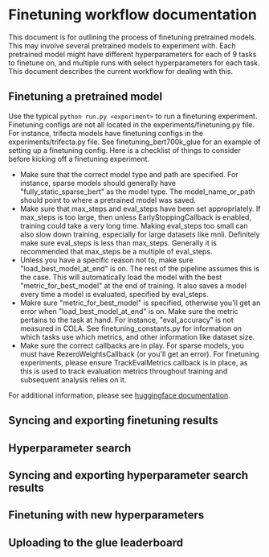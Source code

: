 # Finetuning workflow documentation

This document is for outlining the process of finetuning pretrained models. This may involve several pretrained models to experiment with. Each pretrained model might have different hyperparameters for each of 9 tasks to finetune on, and multiple runs with select hyperparameters for each task. This document describes the current workflow for dealing with this.

## Finetuning a pretrained model

Use the typical `python run.py <experiment>` to run a finetuning experiment. Finetuning configs are not all located in the experiments/finetuning.py file. For instance, trifecta models have finetuning configs in the experiments/trifecta.py file. See finetuning_bert700k_glue for an example of setting up a finetuning config. Here is a checklist of things to consider before kicking off a finetuning experiment. 

- Make sure that the correct model type and path are specified. For instance, sparse models should generally have "fully_static_sparse_bert" as the model type. The model_name_or_path should point to where a pretrained model was saved.
- Make sure that max_steps and eval_steps have been set appropriately. If max_steps is too large, then unless EarlyStoppingCallback is enabled, training could take a very long time. Making eval_steps too small can also slow down training, especially for large datasets like mnli. Definitely make sure eval_steps is less than max_steps. Generally it is recommended that max_steps be a multiple of eval_steps.
- Unless you have a specific reason not to, make sure "load_best_model_at_end" is on. The rest of the pipeline assumes this is the case. This will automatically load the model with the best "metric_for_best_model" at the end of training. It also saves a model every time a model is evaluated, specified by eval_steps.
- Makre sure "metric_for_best_model" is specified, otherwise you'll get an error when "load_best_model_at_end" is on. Make sure the metric pertains to the task at hand. For instance, "eval_accuracy" is not measured in COLA. See finetuning_constants.py for information on which tasks use which metrics, and other information like dataset size. 
- Make sure the correct callbacks are in play. For sparse models, you must have RezeroWeightsCallback (or you'll get an error). For finetuning experiments, please ensure TrackEvalMetrics callback is in place, as this is used to track evaluation metrics throughout training and subsequent analysis relies on it.

For additional information, please see [huggingface documentation](https://huggingface.co/transformers/main_classes/trainer.html#transformers.TrainingArguments).

## Syncing and exporting finetuning results

## Hyperparameter search

## Syncing and exporting hyperparameter search results

## Finetuning with new hyperparameters

## Uploading to the glue leaderboard